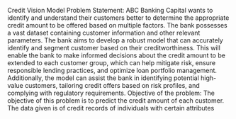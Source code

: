 Credit Vision Model
Problem Statement:
ABC Banking Capital wants to identify and understand their customers better to determine the appropriate credit amount to be offered based on multiple factors. The bank possesses a vast dataset containing customer information and other relevant parameters. The bank aims to develop a robust model that can accurately identify and segment customer based on their creditworthiness. This will enable the bank to make informed decisions about the credit amount to be extended to each customer group, which can help mitigate risk, ensure responsible lending practices, and optimize loan portfolio management. 
Additionally, the model can assist the bank in identifying potential high-value customers, tailoring credit offers based on risk profiles, and complying with regulatory requirements. 
Objective of the problem: The objective of this problem is to predict the credit amount of each customer.
The data given is of credit records of individuals with certain attributes
